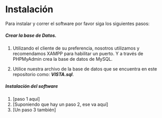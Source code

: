 # Instalación

 Para instalar y correr el software por favor siga los siguientes pasos:

##### Crear la base de Datos.

1. Utilizando el cliente de su preferencia, nosotros utilizamos y recomendamos XAMPP para habilitar un puerto. Y a través de PHPMyAdmin crea la base de datos de MySQL.

2. Utilice nuestra archivo de la base de datos que se encuentra en este repositorio como: **_VISTA.sql_**.

##### Instalación del software

1. [paso 1 aquí]
2. [Suponiendo que hay un paso 2, ese va aquí]
3. [Un paso 3 también]
